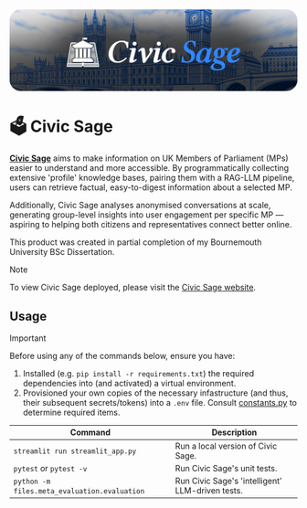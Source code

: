 
<div align="center">
  <picture>
    <source media="(prefers-color-scheme: dark)" srcset="files/images/civic-sage-banner.png" width="700px">
    <img alt="Civic Sage Banner" src="files/images/civic-sage-banner.png" width="600px">
  </picture>
</div>

# 🗳️ **Civic Sage** 


**[Civic Sage](https://civicsage.streamlit.app/)** aims to make information on UK Members of Parliament (MPs) easier to understand and more accessible. By programmatically collecting extensive 'profile' knowledge bases, pairing them with a RAG-LLM pipeline, users can retrieve factual, easy-to-digest information about a selected MP.

Additionally, Civic Sage analyses anonymised conversations at scale, generating group-level insights into user engagement per specific MP — aspiring to helping both citizens and representatives connect better online.

This product was created in partial completion of my Bournemouth University BSc Dissertation.

>[!NOTE]
> To view Civic Sage deployed, please visit the [Civic Sage website](https://civicsage.streamlit.app/).


## Usage
> [!IMPORTANT]  
> Before using any of the commands below, ensure you have:
> 1. Installed (e.g. `pip install -r requirements.txt`) the required dependencies into (and activated) a virtual environment.
> 2. Provisioned your own copies of the necessary infastructure (and thus, their subsequent secrets/tokens) into a `.env` file. Consult [constants.py](utils/constants.py) to determine required items.

| Command | Description |
| --- | --- |
| `streamlit run streamlit_app.py` | Run a local version of Civic Sage. |
| `pytest` or `pytest -v` | Run Civic Sage's unit tests. |
| `python -m files.meta_evaluation.evaluation` | Run Civic Sage's 'intelligent' LLM-driven tests. |



